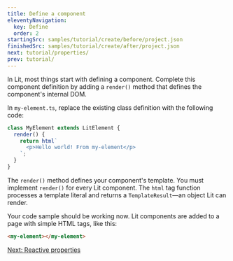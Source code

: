 ```yaml
---
title: Define a component
eleventyNavigation:
  key: Define
  order: 2
startingSrc: samples/tutorial/create/before/project.json
finishedSrc: samples/tutorial/create/after/project.json
next: tutorial/properties/
prev: tutorial/
---
```


In Lit, most things start with defining a component. Complete this component definition by adding a `render()` method that defines the component's internal DOM.

In `my-element.ts`, replace the existing class definition with the following code:

```ts
class MyElement extends LitElement {
  render() {
    return html`
      <p>Hello world! From my-element</p>
    `;
  }
}
```

The `render()` method defines your component's template. You must implement `render()` for every Lit component. The `html` tag function processes a template literal and returns a `TemplateResult`—an object Lit can render.

Your code sample should be working now. Lit components are added to a page with simple HTML tags, like this:

```html
<my-element></my-element>
```

[Next: Reactive properties](/tutorial/properties/)
